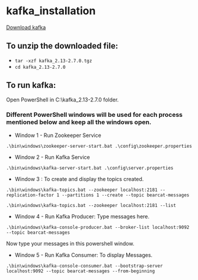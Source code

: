 # kafka_installation
[Download kafka](https://apache.claz.org/kafka/2.7.0/kafka_2.13-2.7.0.tgz) 

## To unzip the downloaded file:
* ```tar -xzf kafka_2.13-2.7.0.tgz```
* ```cd kafka_2.13-2.7.0 ```
## To run kafka:
 Open PowerShell in C:\kafka_2.13-2.7.0 folder.
 

 ### Different PowerShell windows will be used for each process mentioned below and keep all the windows open.

 * Window 1 - Run Zookeeper Service
```
.\bin\windows\zookeeper-server-start.bat .\config\zookeeper.properties
```
* Window 2 - Run Kafka Service 
```
.\bin\windows\kafka-server-start.bat .\config\server.properties
```
* Window 3 : To create and display the topics created.
```
.\bin\windows\kafka-topics.bat --zookeeper localhost:2181 --replication-factor 1 --partitions 1 --create --topic bearcat-messages

.\bin\windows\kafka-topics.bat --zookeeper localhost:2181 --list
```
* Window 4 - Run Kafka Producer: Type messages here.
```
.\bin\windows\kafka-console-producer.bat --broker-list localhost:9092 --topic bearcat-messages
```
Now type your messages in this powershell window.

* Window 5 - Run Kafka Consumer: To display Messages.
```
.\bin\windows\kafka-console-consumer.bat --bootstrap-server localhost:9092 --topic bearcat-messages --from-beginning
```
